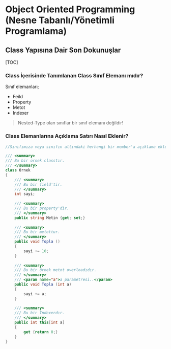 # Object  Oriented Programming (Nesne Tabanlı/Yönetimli Programlama)

## Class Yapısına Dair Son Dokunuşlar

[TOC]



### Class İçerisinde Tanımlanan Class Sınıf Elemanı mıdır?

Sınıf elemanları;

* Feild
* Property
* Metot
* Indexer

> Nested-Type olan sınıflar bir sınıf elemanı değildir!



### Class Elemanlarına Açıklama Satırı Nasıl Eklenir?

```csharp
//Sınıfımıza veya sınıfın altındaki herhangi bir member'a açıklama eklemek için kullanılır.

/// <summary>
/// Bu bir örnek classtır.
/// </summary>
class Ornek
{
    /// <summary>
    /// Bu bir field'tir.
    /// </summary>
    int sayi;
    
    /// <summary>
    /// Bu bir property'dir.
    /// </summary>
    public string Metin {get; set;}
    
    /// <summary>
    /// Bu bir metottur.
    /// </summary>
    public void Topla ()
    {
        sayi += 10;
    }
    
    /// <summary>
    /// Bu bir örnek metot overloadıdır.
    /// </summary>
    /// <param name="a">a parametresi..</param>
    public void Topla (int a)
    {
        sayi += a;
    }
    
    /// <summary>
    /// Bu bir Indexerdır.
    /// </summary>
    public int this[int a]
    {
        get {return 0;}
    }
}
```

